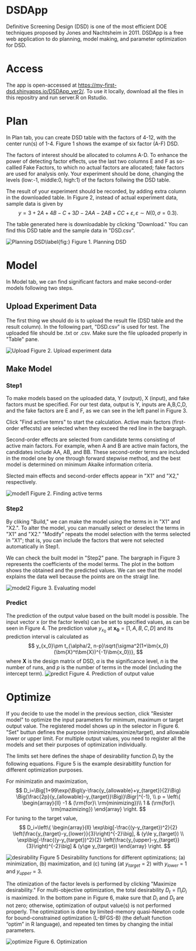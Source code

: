 # DSDApp
Definitive Screening Design (DSD) is one of the most efficient DOE techniques proposed by Jones and Nachtsheim in 2011. DSDApp is a free web application to do planning, model making, and parameter optimization for DSD.

# Access
The app is open-accessed at https://my-first-dsd.shinyapps.io/DSDApp_ver2/.
To use it locally, download all the files in this repositry and run server.R on Rstudio.

# Plan
In Plan tab, you can create DSD table with the factors of 4-12, with the center run(s) of 1-4. Figure 1 shows the exampe of six factor (A-F) DSD. 

The factors of interest should be allocated to columns A-D. To enhance the power of detecting factor effects, use the last two columns E and F as so-callled Fake Factors, to which no actual factors are allocated; fake factors are used for analysis only. Your experiment should be done, changing the levels (low:-1, middle:0, high:1) of the factors follwing the DSD table. 

The result of your experiment should be recorded, by adding extra column in the downloaded table. In Figure 2, instead of actual experiment data, sample data is given by
$$ y=3+2A+4B-C+3D-2AA-2AB+CC+\varepsilon,
\varepsilon \sim N(0,\sigma=0.3).$$

The table generated here is downloadable by clicking "Download." 
You can find this DSD table and the sample data in "DSD.csv".

![Planning DSD\label{fig:}](./image/Plan.png)
Figure 1. Planning DSD

# Model
In Model tab, we can find significant factors and make second-order models following two steps. 

## Upload Experiment Data
The first thing we should do is to upload the result file (DSD table and the result column). In the following part, "DSD.csv" is used for test.
The uploaded file should be .txt or .csv. Make sure the file uploaded properly in "Table" pane.

![Upload](./image/Upload.png)
Figure 2. Upload experiment data

## Make Model
### Step1
To make models based on the uploaded data, Y (output), X (input), and fake factors must be specified. For our test data, output is Y, inputs are A,B,C,D, and the fake factors are E and F, as we can see in the left panel in Figure 3.

Click "Find active temrs" to start the calculation. Active main factors (first-order effecsts) are selected when they exceed the red line in the bargraph.

Second-order effects are selected from candidate terms consisting of active main factors. For example, when A and B are active main factors, the candidates include AA, AB, and BB. These second-order terms are included in the model one by one through forward stepwise method, and the best model is determined on minimum Akaike information criteria.

Slected main effects and second-order effects appear in "X1" and "X2," respectively.

![model1](./image/Model1.png)
Figure 2. Finding active terms

### Step2
By cliking "Build," we can make the model using the terms in  in "X1" and "X2.". To alter the model, you can manually select or deselect the terms in "X1" and "X2." "Modify" repeats the model selection with the terms selected in "X1"; that is, you can include the factors that were not selected automatically in Step1.

We can check the built model in "Step2" pane. The bargraph in Figure 3 represents the coefficients of the model terms. The plot in the bottom shows the obtained and the predicted values. We can see that the model explains the data well because the points are on the straigt line. 

![model2](./image/Model2.png)
Figure 3. Evaluating model

### Predict
The prediction of the output value based on the built model is possible. The input vector x (or the factor levels) can be set to specified values, as can be seen in Figure 4. The prediction value $y_{x_0}$ at $\bm{x_0}=[1,A,B,C,D]$ and its prediction interval is calculated as
$$
y_{x_0}\pm t_{\alpha/2, n-p}\sqrt{\sigma^2(1+\bm{x_0}(\bm{X}^t\bm{X})^{-1}\bm{x_0})},
$$
where $\bm{X}$ is the design matrix of DSD, $\alpha$ is the significance level, $n$ is the number of runs, and $p$ is the number of terms in the model (including the intercept term). 
![predict](./image/predict.png)
Figure 4. Prediction of output value

# Optimize
If you decide to use the model in the previous section, click "Resister model" to optimize the input parameters for minimum, maximum or target output value. The registered model shows up in the selector in Figure 6.
"Set" buttun defines the purpose (minimize/maximize/target), and allowable lower or upper limit. For multiple output values, you need to register all the models and set their purposes of optimization individually.

The limits set here defines the shape of desirability function $D_i$ by the following equations. Figure 5 is the example desirabitlity function for different optimization purposes.

For minimizatin and maximization,
$$ D_i=\Big[1+99\exp⁡{\Bigl(y-\frac{y_{allowable}+y_{target}}{2}\Big)
\Big(\frac{2p}{y_{allowable}-y_{target}}\Big)}\Bigr]^{-1},
\\
p = \left\{
\begin{array}{ll}
-1 & (\rm{for}\ \rm{minimizing})\\
1 & (\rm{for}\ \rm{mazimizing})
\end{array}
\right.
$$
For tuning to the target value,
$$
D_i=\left\{
    \begin{array}{ll}
    \exp\big[-\frac{(y-y_{target})^2}{2} \left(\frac{y_{target}-y_{lower}}{3}\right)^{-2}\big],
    & (y\le y_{target})
    \\
    \exp\big[-\frac{(y-y_{target})^2}{2} \left(\frac{y_{upper}-y_{target}}{3}\right)^{-2}\big]
    & (y\ge y_{target})
    \end{array}
    \right.
$$

![desirability](./image/desirability_function.png)
Figure 5 Desirability functions for different optimizations; (a) minimization, (b) maximization, and (c) tuning (at $y_{target}$ = 2) with $y_{lower}$ = 1 and $y_{upper}$ = 3.


The otimization of the factor levels is performed by clicking "Maximize desirability."  For multi-objective optimization, the total desirability $D_t=\prod_{i}D_i$ is maximized. In the bottom pane in Figure 6, make sure that $D_i$ and $D_t$ are not zero; otherwise, optimization of output value(s) is not performed properly. The optimization is done by limited-memory quasi-Newton code for bound-constrained optimization (L-BFGS-B) (the defualt function “optim” in R language), and repeated ten times by changing the initial parameters.

![optimize](./image/optimize.png)
Figure 6. Optimization